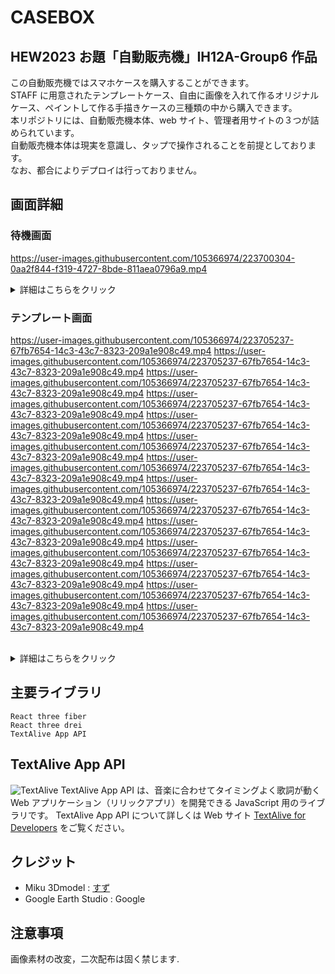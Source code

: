 # CASEBOX

## HEW2023 お題「自動販売機」IH12A-Group6 作品

この自動販売機ではスマホケースを購入することができます。<br>
STAFF に用意されたテンプレートケース、自由に画像を入れて作るオリジナルケース、ペイントして作る手描きケースの三種類の中から購入できます。<br>
本リポジトリには、自動販売機本体、web サイト、管理者用サイトの３つが詰められています。<br>
自動販売機本体は現実を意識し、タップで操作されることを前提としております。<br>
なお、都合によりデプロイは行っておりません。

## 画面詳細

### 待機画面

https://user-images.githubusercontent.com/105366974/223700304-0aa2f844-f319-4727-8bde-811aea0796a9.mp4
<br>
<details>
    <summary>詳細はこちらをクリック</summary>
    タップで音声が出て遷移します。
    他の画面で一定時間操作されないと待機画面へ遷移します。
</details>

### テンプレート画面


https://user-images.githubusercontent.com/105366974/223705237-67fb7654-14c3-43c7-8323-209a1e908c49.mp4
https://user-images.githubusercontent.com/105366974/223705237-67fb7654-14c3-43c7-8323-209a1e908c49.mp4
https://user-images.githubusercontent.com/105366974/223705237-67fb7654-14c3-43c7-8323-209a1e908c49.mp4
https://user-images.githubusercontent.com/105366974/223705237-67fb7654-14c3-43c7-8323-209a1e908c49.mp4
https://user-images.githubusercontent.com/105366974/223705237-67fb7654-14c3-43c7-8323-209a1e908c49.mp4
https://user-images.githubusercontent.com/105366974/223705237-67fb7654-14c3-43c7-8323-209a1e908c49.mp4
https://user-images.githubusercontent.com/105366974/223705237-67fb7654-14c3-43c7-8323-209a1e908c49.mp4
https://user-images.githubusercontent.com/105366974/223705237-67fb7654-14c3-43c7-8323-209a1e908c49.mp4
https://user-images.githubusercontent.com/105366974/223705237-67fb7654-14c3-43c7-8323-209a1e908c49.mp4
https://user-images.githubusercontent.com/105366974/223705237-67fb7654-14c3-43c7-8323-209a1e908c49.mp4
https://user-images.githubusercontent.com/105366974/223705237-67fb7654-14c3-43c7-8323-209a1e908c49.mp4
https://user-images.githubusercontent.com/105366974/223705237-67fb7654-14c3-43c7-8323-209a1e908c49.mp4
https://user-images.githubusercontent.com/105366974/223705237-67fb7654-14c3-43c7-8323-209a1e908c49.mp4
https://user-images.githubusercontent.com/105366974/223705237-67fb7654-14c3-43c7-8323-209a1e908c49.mp4

<br>
<details>
    <summary>詳細はこちらをクリック</summary>
    
タブまたは左下のカードを押すと遷移できます。
スタッフが用意したスマホのケースが並んでいます。
管理者サイトからデザインを追加することができます。
</details>

## 主要ライブラリ

```
React three fiber
React three drei
TextAlive App API
```

## TextAlive App API

![TextAlive](https://i.gyazo.com/thumb/1000/5301e6f642d255c5cfff98e049b6d1f3-png.png)
TextAlive App API は、音楽に合わせてタイミングよく歌詞が動く Web アプリケーション（リリックアプリ）を開発できる JavaScript 用のライブラリです。
TextAlive App API について詳しくは Web サイト [TextAlive for Developers](https://developer.textalive.jp/) をご覧ください。

## クレジット

- Miku 3Dmodel : [すず](https://github.com/suzumashi)
- Google Earth Studio : Google

## 注意事項

画像素材の改変，二次配布は固く禁じます.
